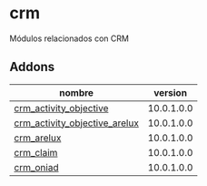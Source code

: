 crm
=========
Módulos relacionados con CRM


Addons
----------------
nombre | version
--- | ---
[crm_activity_objective](crm_activity_objective/) | 10.0.1.0.0
[crm_activity_objective_arelux](crm_activity_objective_arelux/) | 10.0.1.0.0
[crm_arelux](crm_arelux/) | 10.0.1.0.0
[crm_claim](crm_claim/) | 10.0.1.0.0
[crm_oniad](crm_oniad/) | 10.0.1.0.0
